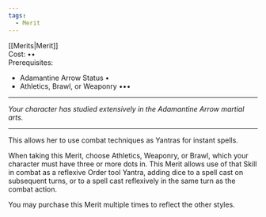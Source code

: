```yaml
---
tags:
  - Merit
---
```


[[Merits|Merit]]\
Cost: ••\
Prerequisites:
- Adamantine Arrow Status •
- Athletics, Brawl, or Weaponry •••

---

_Your character has studied extensively in the Adamantine Arrow martial arts._

---

This allows her to use combat techniques as Yantras for instant spells.

When taking this Merit, choose Athletics, Weaponry, or Brawl, which your character must have three or more dots in. This Merit allows use of that Skill in combat as a reflexive Order tool Yantra, adding dice to a spell cast on subsequent turns, or to a spell cast reflexively in the same turn as the combat action.

You may purchase this Merit multiple times to reflect the other styles.